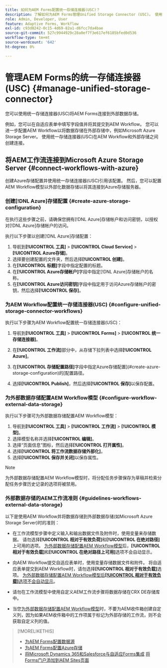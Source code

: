 ```yaml
---
title: 如何为AEM Forms配置统一存储连接器(USC)？
description: 了解如何为AEM Forms管理Unified Storage Connector (USC)。 使用统一存储连接器(USC)将AEM Forms连接到外部数据存储。
role: Admin, Developer, User
feature: Adaptive Forms, Workflow
exl-id: c93d0242-0c15-4d69-82a1-d6fcc7da4bae
source-git-commit: 527c9944929c28a0ef7f3e617ef6185bfed0d536
workflow-type: tm+mt
source-wordcount: '642'
ht-degree: 0%

---
```


# 管理AEM Forms的统一存储连接器(USC) {#manage-unified-storage-connector}

您可以使用统一存储连接器(USC)将AEM Forms连接到外部数据存储。

例如，您可以在自适应表单中填写字段值并将其提交到AEM Workflow。 您可以进一步配置AEM Workflow以将数据存储在外部存储中，例如Microsoft Azure Storage Server。 使用统一存储连接器(USC)在AEM Workflow和外部存储之间创建连接。

## 将AEM工作流连接到Microsoft Azure Storage Server {#connect-workflows-with-azure}

创建Azure存储配置并使用统一存储连接器(USC)引用该配置。 然后，您可以配置AEM Workflow模型以外部化数据存储以将其连接到Azure存储服务器。

### 创建[!DNL Azure]存储配置 {#create-azure-storage-configuration}

在执行这些步骤之前，请确保您拥有[!DNL Azure]存储帐户和访问密钥，以授权对[!DNL Azure]存储帐户的访问。

执行以下步骤以创建[!DNL Azure]存储配置：

1. 导航到&#x200B;**[!UICONTROL 工具]** > **[!UICONTROL Cloud Service]** > **[!UICONTROL Azure存储]**。
1. 选择要创建配置的文件夹，然后选择&#x200B;**[!UICONTROL 创建]**。
1. 在&#x200B;**[!UICONTROL 标题]**&#x200B;字段中指定配置的标题。
1. 在&#x200B;**[!UICONTROL Azure存储帐户]**&#x200B;字段中指定[!DNL Azure]存储帐户的名称。
1. 在&#x200B;**[!UICONTROL Azure访问密钥]**&#x200B;字段中指定用于访问Azure存储帐户的密钥，然后选择&#x200B;**[!UICONTROL 保存]**。

### 为AEM Workflow配置统一存储连接器(USC) {#configure-unified-storage-connector-workflows}

执行以下步骤为AEM Workflow配置统一存储连接器(USC)：

1. 导航到&#x200B;**[!UICONTROL 工具]** > **[!UICONTROL Forms]** > **[!UICONTROL 统一存储连接器]**。

1. 在&#x200B;**[!UICONTROL 工作流]**&#x200B;部分中，从存储下拉列表中选择&#x200B;**[!UICONTROL Azure]**。
1. 在&#x200B;**[!UICONTROL 存储配置路径]**&#x200B;字段中指定Azure存储配置](#create-azure-storage-configuration)的[配置路径。
1. 选择&#x200B;**[!UICONTROL Publish]**，然后选择&#x200B;**[!UICONTROL 保存]**&#x200B;以保存配置。

### 为外部数据存储配置AEM Workflow模型 {#configure-workflow-external-data-storage}

执行以下步骤可为外部数据存储配置AEM Workflow模型：

1. 导航到&#x200B;**[!UICONTROL 工具]** > **[!UICONTROL 工作流]** > **[!UICONTROL 模型]**。
1. 选择模型名称并选择&#x200B;**[!UICONTROL 编辑]**。
1. 选择“页面信息”图标，然后选择&#x200B;**[!UICONTROL 打开属性]**。
1. 选择&#x200B;**[!UICONTROL 将工作流数据存储外部化]**。
1. 选择&#x200B;**[!UICONTROL 保存并关闭]**&#x200B;以保存属性。

>[!NOTE]
>
>为外部数据存储配置AEM Workflow模型时，将分配任务步骤保存为草稿并检索分配任务步骤历史记录的选项将被禁用。

### 外部数据存储的AEM工作流准则 {#guidelines-workflows-external-data-storage}

以下是使用AEM Workflow并将数据存储到外部数据存储(如Microsoft Azure Storage Server)时的准则：

* 在工作流模型步骤中定义输入和输出数据文件及附件时，使用变量来存储数据。 请勿选择&#x200B;**[!UICONTROL 相对于有效负荷]**&#x200B;和&#x200B;**[!UICONTROL 在绝对路径]**&#x200B;上可用的选项。 [为外部数据存储配置AEM Workflow模型](#configure-workflow-external-data-storage)后，**[!UICONTROL 相对于有效负载]**&#x200B;和&#x200B;**[!UICONTROL 在绝对路径上可用]**&#x200B;选项不会自动显示。

* 向AEM Workflow提交自适应表单时，使用变量存储数据文件和附件。 将自适应表单提交到AEM Workflow时，请勿选择&#x200B;**[!UICONTROL 相对于有效负载]**&#x200B;选项。 [为外部数据存储配置AEM Workflow模型后&#x200B;**[!UICONTROL 相对于有效负载]**&#x200B;选项不会自动显示](#configure-workflow-external-data-storage)。

* 请勿在工作流模型中使用自定义AEM工作流步骤将数据存储在CRX DE存储库中。

* 当您[为外部数据存储配置AEM Workflow模型](#configure-workflow-external-data-storage)时，不要为AEM收件箱创建自定义列，因为如果AEM收件箱中的工作项属于标记为外部存储的工作流，则不会获取自定义列的值。

>[!MORELIKETHIS]
>
>* [为AEM Forms配置数据源](/help/forms/configure-data-sources.md)
>* [为AEM Forms配置Azure存储](/help/forms/configure-azure-storage.md)
>* [将Microsoft Dynamics 365和Salesforce与自适应Forms集成](/help/forms/configure-msdynamics-salesforce.md)
>  [将Forms门户添加到AEM Sites页面](/help/forms/configure-forms-portal.md)
